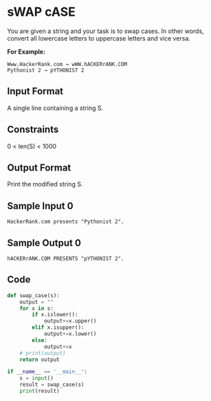 # sWAP cASE

You are given a string and your task is to swap cases. In other words, convert all lowercase letters to uppercase letters and vice versa.

**For Example:**

    Www.HackerRank.com → wWW.hACKERrANK.COM
    Pythonist 2 → pYTHONIST 2
## Input Format

A single line containing a string S.

## Constraints

0 < len(S) < 1000

## Output Format

Print the modified string S.

## Sample Input 0

    HackerRank.com presents "Pythonist 2".
## Sample Output 0

    hACKERrANK.COM PRESENTS "pYTHONIST 2".

## Code

```python
def swap_case(s):
    output = ""
    for x in s:
        if x.islower():
            output+=x.upper()
        elif x.isupper():
            output+=x.lower()
        else:
            output+=x
    # print(output)
    return output

if __name__ == '__main__':
    s = input()
    result = swap_case(s)
    print(result)
```